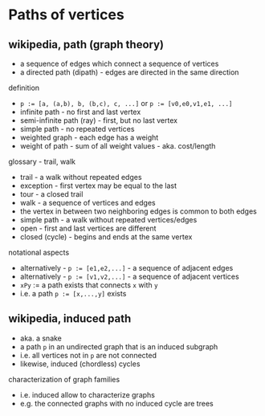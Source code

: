 
<!-- ======================================================================= -->
# Paths of vertices

<!-- ======================================================================= -->
## wikipedia, path (graph theory)

* a sequence of edges which connect a sequence of vertices
* a directed path (dipath) - edges are directed in the same direction

definition

* `p := [a, (a,b), b, (b,c), c, ...]` or `p := [v0,e0,v1,e1, ...]`
* infinite path - no first and last vertex
* semi-infinite path (ray) - first, but no last vertex
* simple path - no repeated vertices
* weighted graph - each edge has a weight
* weight of path - sum of all weight values - aka. cost/length

glossary - trail, walk

* trail - a walk without repeated edges
* exception - first vertex may be equal to the last
* tour - a closed trail
* walk - a sequence of vertices and edges
* the vertex in between two neighboring edges is common to both edges
* simple path - a walk without repeated vertices/edges
* open - first and last vertices are different
* closed (cycle) - begins and ends at the same vertex

notational aspects

* alternatively - `p := [e1,e2,...]` - a sequence of adjacent edges
* alternatively - `p := [v1,v2,...]` - a sequence of adjacent vertices
* `xPy` := a path exists that connects `x` with `y`
* i.e. a path `p := [x,...,y]` exists

<!-- ======================================================================= -->
## wikipedia, induced path

* aka. a snake
* a path `p` in an undirected graph that is an induced subgraph
* i.e. all vertices not in `p` are not connected
* likewise, induced (chordless) cycles

characterization of graph families

* i.e. induced allow to characterize graphs
* e.g. the connected graphs with no induced cycle are trees
